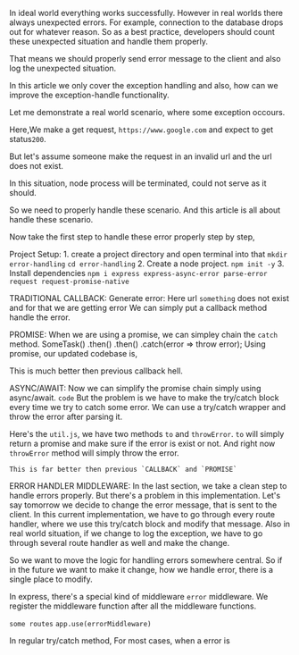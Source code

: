 In ideal world everything works successfully.
However in real worlds there always unexpected errors.
For example, connection to the database drops out for whatever reason.
So as a best practice, developers should count these unexpected situation and
handle them properly.

That means we should properly send error message to the client and also log the
unexpected situation.

In this article we only cover the exception handling and also, how can we improve the exception-handle functionality.

Let me demonstrate a real world scenario, where some exception occours.

Here,We make a get request, `https://www.google.com`
and expect to get status`200`.

But let's assume someone make the request in an invalid url
and the url does not exist.

In this situation, node process will be terminated, could not serve as it should.

So we need to properly handle these scenario.
And this article is all about handle these scenario.

Now take the first step to handle these error properly step by step,

Project Setup: 1. create a project directory and open terminal into that
`mkdir error-handling`
`cd error-handling` 2. Create a node project.
`npm init -y` 3. Install dependencies
`npm i express express-async-error parse-error request request-promise-native`

TRADITIONAL CALLBACK:
Generate error:
Here url `something` does not exist and for that we are getting error
We can simply put a callback method handle the error.
  
  
PROMISE:
When we are using a promise, we can simpley chain the `catch` method.
SomeTask()
.then()
.then()
.catch(error => throw error);
Using promise, our updated codebase is,
  
 This is much better then previous callback hell.

ASYNC/AWAIT:
Now we can simplify the promise chain simply using async/await.
`code`
But the problem is we have to make the try/catch block every time we
try to catch some error.
We can use a try/catch wrapper and throw the error after parsing it.
  
 Here's the `util.js`, we have two methods `to` and `throwError`.
`to` will simply return a promise and make sure if the error is exist or not.
And right now `throwError` method will simply throw the error.

    This is far better then previous `CALLBACK` and `PROMISE`

ERROR HANDLER MIDDLEWARE:
In the last section, we take a clean step to handle errors properly.
But there's a problem in this implementation. Let's say tomorrow we decide
to change the error message, that is sent to the client. In this current
implementation, we have to go through every route handler, where we use
this try/catch block and modify that message.
Also in real world situation, if we change to log the exception, we have
to go through several route handler as well and make the change.
  
 So we want to move the logic for handling errors somewhere central. So if
in the future we want to make it change, how we handle error, there is a
single place to modify.
  
 In express, there's a special kind of middleware `error` middleware.
We register the middleware function after all the middleware functions.
  
 `some routes`
`app.use(errorMiddleware)`
  
  
 In regular try/catch method,
For most cases, when a error is
